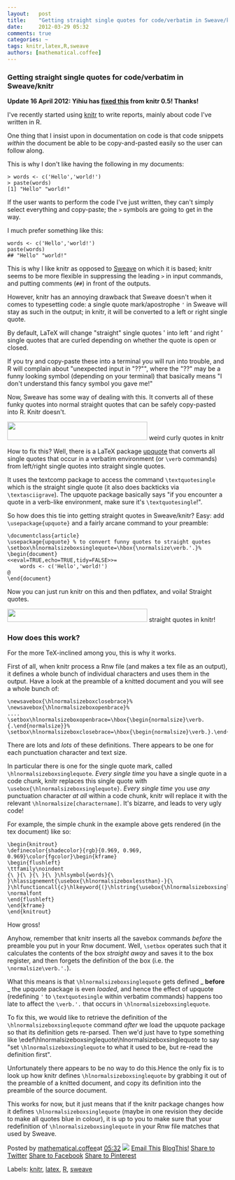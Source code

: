```yaml
---
layout:   post
title:    "Getting straight single quotes for code/verbatim in Sweave/knitr"
date:     2012-03-29 05:32
comments: true
categories: ~
tags: knitr,latex,R,sweave
authors: [mathematical.coffee]
---
```

### Getting straight single quotes for code/verbatim in Sweave/knitr

**Update 16 April 2012: Yihiu has [fixed this](https://github.com/yihui/knitr/commit/b4934de5eb769437cf8c080cd11c2c4366d3e7a7) from knitr 0.5! Thanks!**

I've recently started using [knitr](http://yihui.name/knitr/) to write reports, mainly about code I've written in R.

One thing that I insist upon in documentation on code is that code snippets _within_ the document be able to be copy-and-pasted easily so the user can follow along.

This is why I don't like having the following in my documents:

    > words <- c('Hello','world!')
    > paste(words)
    [1] "Hello" "world!"

If the user wants to perform the code I've just written, they can't simply select everything and copy-paste; the `>` symbols are going to get in the way.

I much prefer something like this:

    words <- c('Hello','world!')
    paste(words)
    ## "Hello" "world!"

This is why I like knitr as opposed to [Sweave](http://www.statistik.lmu.de/~leisch/Sweave/) on which it is based; knitr seems to be more flexible in suppressing the leading `>` in input commands, and putting comments (`##`) in front of the outputs.

However, knitr has an annoying drawback that Sweave doesn't when it comes to typesetting code: a single quote mark/apostrophe `'` in Sweave will stay as such in the output; in knitr, it will be converted to a left or right single quote.

By default, LaTeX will change "straight" single quotes ' into left ‘ and right ’ single quotes that are curled depending on whether the quote is open or closed.

If you try and copy-paste these into a terminal you will run into trouble, and R will complain about "unexpected input in "??"", where the "??" may be a funny looking symbol (depending on your terminal) that basically means "I don't understand this fancy symbol you gave me!"

Now, Sweave has some way of dealing with this. It converts all of these funky quotes into normal straight quotes that can be safely copy-pasted into R. Knitr doesn't.

<tbody>
<tr><td style="text-align: center;"><a href="http://2.bp.blogspot.com/-9Du4GWxLxX8/T3RUdvOhOzI/AAAAAAAABRw/vy0XzEihdyk/s1600/sweaveCurlyQuotes.png" imageanchor="1" style="margin-left: auto; margin-right: auto;"><img border="0" height="42" src="http://2.bp.blogspot.com/-9Du4GWxLxX8/T3RUdvOhOzI/AAAAAAAABRw/vy0XzEihdyk/s320/sweaveCurlyQuotes.png" width="320"></a></td></tr>
<tr><td class="tr-caption" style="text-align: center;">weird curly quotes in knitr</td></tr>
</tbody>

How to fix this? Well, there is a LaTeX package [upquote](http://www.ctan.org/tex-archive/macros/latex/contrib/upquote) that converts all single quotes that occur in a verbatim environment (or `\verb` commands) from left/right single quotes into straight single quotes.

It uses the textcomp package to access the command `\textquotesingle` which is the straight single quote (it also does backticks via `\textasciigrave`). The upquote package basically says "if you encounter a quote in a verb-like environment, make sure it's `\textquotesingle`!".

So how does this tie into getting straight quotes in Sweave/knitr? Easy: add `\usepackage{upquote}` and a fairly arcane command to your preamble:

    \documentclass{article}
    \usepackage{upquote} % to convert funny quotes to straight quotes
    \setbox\hlnormalsizeboxsinglequote=\hbox{\normalsize\verb.'.}%
    \begin{document}
    <<eval=TRUE,echo=TRUE,tidy=FALSE>>=
        words <- c('Hello','world!')
    @
    \end{document}

Now you can just run knitr on this and then pdflatex, and voila! Straight quotes.

<tbody>
<tr><td style="text-align: center;"><a href="http://1.bp.blogspot.com/-C-MmdMEvAvw/T3RTqwjfr1I/AAAAAAAABRk/ru7iim6W7QY/s1600/sweavestraightquotes.png" imageanchor="1" style="margin-left: auto; margin-right: auto;"><img border="0" height="30" src="http://1.bp.blogspot.com/-C-MmdMEvAvw/T3RTqwjfr1I/AAAAAAAABRk/ru7iim6W7QY/s320/sweavestraightquotes.png" width="320"></a></td></tr>
<tr><td class="tr-caption" style="text-align: center;">straight quotes in knitr!</td></tr>
</tbody>

### How does this work? 

For the more TeX-inclined among you, this is why it works.

First of all, when knitr process a Rnw file (and makes a tex file as an output), it defines a whole bunch of individual characters and uses them in the output. Have a look at the preamble of a knitted document and you will see a whole bunch of:

    \newsavebox{\hlnormalsizeboxclosebrace}%
    \newsavebox{\hlnormalsizeboxopenbrace}%
    ....
    \setbox\hlnormalsizeboxopenbrace=\hbox{\begin{normalsize}\verb.{.\end{normalsize}}%
    \setbox\hlnormalsizeboxclosebrace=\hbox{\begin{normalsize}\verb.}.\end{normalsize}}%

There are lots and _lots_ of these definitions. There appears to be one for each punctuation character and text size.

In particular there is one for the single quote mark, called `\hlnormalsizeboxsinglequote`. _Every single time_ you have a single quote in a code chunk, knitr replaces this single quote with `\usebox{\hlnormalsizeboxsinglequote}`. _Every single time_ you use _any_ punctuation character _at all_ within a code chunk, knitr will replace it with the relevant `\hlnormalsize[charactername]`. It's bizarre, and leads to very ugly code!

For example, the simple chunk in the example above gets rendered (in the tex document) like so:

    \begin{knitrout}
    \definecolor{shadecolor}{rgb}{0.969, 0.969, 0.969}\color{fgcolor}\begin{kframe}
    \begin{flushleft}
    \ttfamily\noindent
    {\ }{\ }{\ }{\ }\hlsymbol{words}{\ }\hlassignement{\usebox{\hlnormalsizeboxlessthan}-}{\ }\hlfunctioncall{c}\hlkeyword{(}\hlstring{\usebox{\hlnormalsizeboxsinglequote}Hello\usebox{\hlnormalsizeboxsinglequote}}\hlkeyword{,}\hlstring{\usebox{\hlnormalsizeboxsinglequote}world!\usebox{\hlnormalsizeboxsinglequote}}\hlkeyword{)}\mbox{}
    \normalfont
    \end{flushleft}
    \end{kframe}
    \end{knitrout}

How gross!  

Anyhow, remember that knitr inserts all the savebox commands _before_ the preamble you put in your Rnw document. Well, `\setbox` operates such that it calculates the contents of the box _straight away_ and saves it to the box register, and then forgets the definition of the box (i.e. the `\normalsize\verb.'.`).

What this means is that `\hlnormalsizeboxsinglequote` gets defined _ **before** _ the upquote package is even _loaded_, and hence the effect of upquote (redefining `'` to `\textquotesingle` within verbatim commands) happens too late to affect the `\verb.'.` that occurs in `\hlnormalsizeboxsinglequote`.

To fix this, we would like to retrieve the definition of the `\hlnormalsizeboxsinglequote` command _after_ we load the upquote package so that its definition gets re-parsed. Then we'd just have to type something like \edef\hlnormalsizeboxsinglequote\hlnormalsizeboxsinglequote to say "set `\hlnormalsizeboxsinglequote` to what it used to be, but re-read the definition first".

Unfortunately there appears to be no way to do this.Hence the only fix is to look up how knitr defines `\hlnormalsizeboxsinglequote` by grabbing it out of the preamble of a knitted document, and copy its definition into the preamble of the source document.

This works for now, but it just means that if the knitr package changes how it defines `\hlnormalsizeboxsinglequote` (maybe in one revision they decide to make all quotes blue in colour), it is up to you to make sure that your redefinition of `\hlnormalsizeboxsinglequote` in your Rnw file matches that used by Sweave.

Posted by [mathematical.coffee](http://www.blogger.com/profile/15453196627437456098 "author profile")at [<abbr class="published" title="2012-03-29T05:32:00-07:00">05:32</abbr>](getting-straight-single-quotes-for.html "permanent link") [![](http://img2.blogblog.com/img/icon18_edit_allbkg.gif)](http://www.blogger.com/post-edit.g?blogID=7039473604287682752&postID=282086588719098363&from=pencil "Edit Post")
 [Email This](http://www.blogger.com/share-post.g?blogID=7039473604287682752&postID=282086588719098363&target=email "Email This") [BlogThis!](http://www.blogger.com/share-post.g?blogID=7039473604287682752&postID=282086588719098363&target=blog "BlogThis!") [Share to Twitter](http://www.blogger.com/share-post.g?blogID=7039473604287682752&postID=282086588719098363&target=twitter "Share to Twitter") [Share to Facebook](http://www.blogger.com/share-post.g?blogID=7039473604287682752&postID=282086588719098363&target=facebook "Share to Facebook") [Share to Pinterest](http://www.blogger.com/share-post.g?blogID=7039473604287682752&postID=282086588719098363&target=pinterest "Share to Pinterest")
<plusone source="blogger:blog:plusone" href="http://mathematicalcoffee.blogspot.com/2012/03/getting-straight-single-quotes-for.html" size="medium" width="300" annotation="inline"></plusone>

Labels: [knitr](../../search/label/knitr.html), [latex](../../search/label/latex.html), [R](../../search/label/R.html), [sweave](../../search/label/sweave.html)

